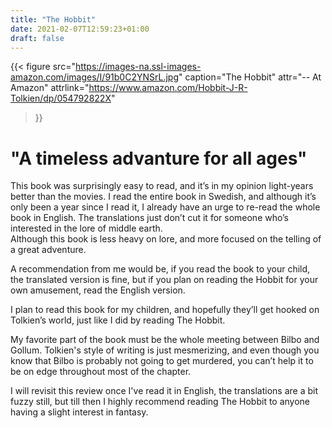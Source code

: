 ```yaml
---
title: "The Hobbit"
date: 2021-02-07T12:59:23+01:00
draft: false
---
```


{{< figure
  src="https://images-na.ssl-images-amazon.com/images/I/91b0C2YNSrL.jpg"
  caption="The Hobbit"
  attr="-- At Amazon"
  attrlink="https://www.amazon.com/Hobbit-J-R-Tolkien/dp/054792822X"
>}}

# "A timeless advanture for all ages"

This book was surprisingly easy to read, and it’s in my opinion light-years better than the movies. 
I read the entire book in Swedish, and although it’s only been a year since I read it, I already have an urge to re-read the whole book in English. The translations just don’t cut it for someone who’s interested in the lore of middle earth.  
Although this book is less heavy on lore, and more focused on the telling of a great adventure.

A recommendation from me would be, if you read the book to your child, the translated version is fine, but if you plan on reading the Hobbit for your own amusement, read the English version. 

I plan to read this book for my children, and hopefully they’ll get hooked on Tolkien’s world, just like I did by reading The Hobbit. 

My favorite part of the book must be the whole meeting between Bilbo and Gollum. Tolkien's style of writing is just mesmerizing, and even though you know that Bilbo is probably not going to get murdered, you can’t help it to be on edge throughout most of the chapter. 

I will revisit this review once I've read it in English, the translations are a bit fuzzy still, but till then I highly recommend reading The Hobbit to anyone having a slight interest in fantasy. 